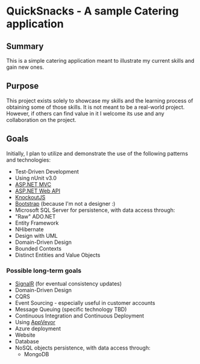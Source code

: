 # QuickSnacks - A sample Catering application

## Summary

This is a simple catering application meant to illustrate my current skills and gain new ones.

## Purpose

This project exists solely to showcase my skills and the learning process of obtaining some of those skills.
It is not meant to be a real-world project.  However, if others can find value in it I welcome its use and any collaboration on the project.

## Goals

Initially, I plan to utilize and demonstrate the use of the following patterns and technologies:

* Test-Driven Development
 * Using nUnit v3.0
* [ASP.NET MVC](http://www.asp.net/mvc)
* [ASP.NET Web API](http://www.asp.net/web-api)
* [KnockoutJS](http://www.knockoutjs.com)
* [Bootstrap](http://getbootstrap.com/) (because I'm not a designer :)
* Microsoft SQL Server for persistence, with data access through:
 * "Raw" ADO.NET
 * Entity Framework
 * NHibernate
* Design with UML
* Domain-Driven Design
 * Bounded Contexts
 * Distinct Entities and Value Objects

### Possible long-term goals

* [SignalR](http://signalr.net/) (for eventual consistency updates)
* Domain-Driven Design
 * CQRS
 * Event Sourcing - especially useful in customer accounts
* Message Queuing (specific technology TBD)
* Continuous Integration and Continuous Deployment
 * Using [AppVeyor](http://www.appveyor.com/)
* Azure deployment
 * Website
 * Database
* NoSQL objects persistence, with data access through:
  * MongoDB
